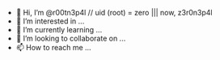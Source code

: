 - 👋 Hi, I’m @r00tn3p4l // uid (root) = zero ||| now, z3r0n3p4l
- 👀 I’m interested in ...
- 🌱 I’m currently learning ...
- 💞️ I’m looking to collaborate on ...
- 📫 How to reach me ...

<!---
r00tn3p4l/r00tn3p4l is a ✨ special ✨ repository because its `README.md` (this file) appears on your GitHub profile.
You can click the Preview link to take a look at your changes.
--->
